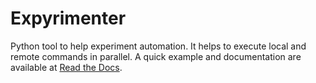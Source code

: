 Expyrimenter
============

Python tool to help experiment automation.
It helps to execute local and remote commands in parallel.
A quick example and documentation are available at [Read the Docs](http://expyrimenter.readthedocs.org/en/latest/).

